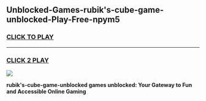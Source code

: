 
## Unblocked-Games-rubik's-cube-game-unblocked-Play-Free-npym5
<h3>
<a href="https://premium76.site?title=rubik's-cube-game-unblocked&ref=09A">CLICK TO PLAY</a></h3>
<hr>

<h3>
<a href="https://premium76.site?title=rubik's-cube-game-unblocked&ref=09A">CLICK 2 PLAY</a>
  
</h3>

<a href="https://premium76.site?title=rubik's-cube-game-unblocked&ref=09A"><img src="https://clearcache.store/games.png"></a>


**rubik's-cube-game-unblocked games unblocked: Your Gateway to Fun and Accessible Online Gaming**
